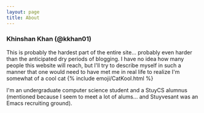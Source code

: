 ```yaml
---
layout: page
title: About
---
```


### Khinshan Khan (@kkhan01)

This is probably the hardest part of the entire site... probably even harder than the anticipated
dry periods of blogging. I have no idea how many people this website will reach, but I'll try to
describe myself in such a manner that one would need to have met me in real life to realize I'm
somewhat of a cool cat {% include emoji/CatKool.html %}

I'm an undergraduate computer science student and a StuyCS alumnus (mentioned because I seem to meet
a lot of alums... and Stuyvesant was an Emacs recruiting ground).
